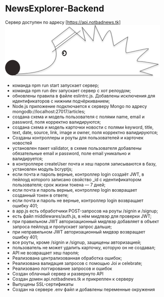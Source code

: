 # NewsExplorer-Backend

Сервер доступен по адресу [https://api.notbadnews.tk] ![Йожик](https://github.com/ezhuchenkov/ezhuchenkov.github.io/blob/master/%D0%81%D0%B6.svg)


* команда npm run start запускает сервер;
* команда npm run dev запускает сервер с хот релоудом;
* обновлены правила в файле eslintrc.js. Добавлены исключения для идентификаторов с нижним подчёркиванием;
* Node.js приложение подключается к серверу Mongo по адресу mongodb://localhost:27017/articles;
* создана схема и модель пользователя с полями name, email и password, поля корректно валидируются;
* создана схема и модель карточки новости с полями keyword, title, text, date, source, link, image и owner, поля корректно валидируются;
*	Созданы контроллеры и роуты для пользователей и карточек новостей
* установлен пакет validator, в схеме пользователя добавлены обязательные email и password, поле email уникально и валидируется;
* в контроллере createUser почта и хеш пароля записываются в базу, установлен модуль bcryptjs;
* если почта и пароль верные, контроллер login создаёт JWT, в пейлоуд которого записано свойство _id с идентификатором пользователя; срок жизни токена — 7 дней;
* если почта и пароль верные, контроллер login возвращает созданный токен в ответе;
* если почта и пароль не верные, контроллер login возвращает ошибку 401;
* в app.js есть обработчики POST-запросов на роуты /signin и /signup;
* есть файл middlewares/auth.js, в нём мидлвэр для проверки JWT;
* при правильном JWT авторизационный мидлвэр добавляет в объект запроса пейлоуд и пропускает запрос дальше;
* при неправильном JWT авторизационный мидвэр возвращает ошибку 401;
* все роуты, кроме /signin и /signup, защищены авторизацией;
* пользователь не может удалить карточку, которую он не создавал;
* API не возвращает хеш пароля;
* Реализована централизованная обработка ошибок;
* Реализована валидация запросов с помощью Joi и celebrate;
* Реализовано логгирование запросов и ошибок
* Создан облачный сервер и развернуто API
* Создан домен api.notbadnews.tk и прикреплен к серверу
* Выпущены SSL-сертификаты
* Создан на сервере .env файл и добавлены переменные окружения

